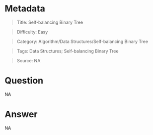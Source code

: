 # Metadata
> Title: Self-balancing Binary Tree

> Difficulty: Easy

> Category: Algorithm/Data Structures/Self-balancing Binary Tree

> Tags: Data Structures; Self-balancing Binary Tree

> Source: NA

# Question
NA

# Answer
NA
